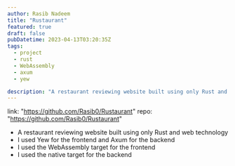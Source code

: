 ```yaml
---
author: Rasib Nadeem
title: "Rustaurant"
featured: true
draft: false
pubDatetime: 2023-04-13T03:20:35Z
tags:
  - project
  - rust
  - WebAssembly
  - axum
  - yew

description: "A restaurant reviewing website built using only Rust and web technology"
---
```


link: "https://github.com/Rasib0/Rustaurant"
repo: "https://github.com/Rasib0/Rustaurant"

- A restaurant reviewing website built using only Rust and web technology
- I used Yew for the frontend and Axum for the backend
- I used the WebAssembly target for the frontend
- I used the native target for the backend
